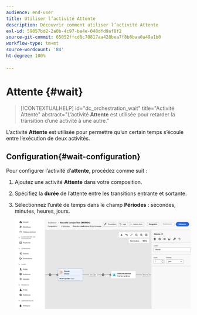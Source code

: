 ```yaml
---
audience: end-user
title: Utiliser l’activité Attente
description: Découvrir comment utiliser l’activité Attente
exl-id: 59857bd2-2a0b-4c97-ba4e-048dfd9af8f2
source-git-commit: 65052ffcd8c70817aa428bea7f8b6baa0a49a1b0
workflow-type: tm+mt
source-wordcount: '84'
ht-degree: 100%

---
```


# Attente {#wait}

>[!CONTEXTUALHELP]
>id="dc_orchestration_wait"
>title="Activité Attente"
>abstract="L’activité **Attente** est utilisée pour retarder la transition d’une activité à une autre."

L’activité **Attente** est utilisée pour permettre qu’un certain temps s’écoule entre l’exécution de deux activités.

## Configuration{#wait-configuration}

Pour configurer l’activité d’**attente**, procédez comme suit :

1. Ajoutez une activité **Attente** dans votre composition.

1. Spécifiez la **durée** de l’attente entre les transitions entrante et sortante.

1. Sélectionnez l’unité de temps dans le champ **Périodes** : secondes, minutes, heures, jours.

   ![](../assets/wait.png)
